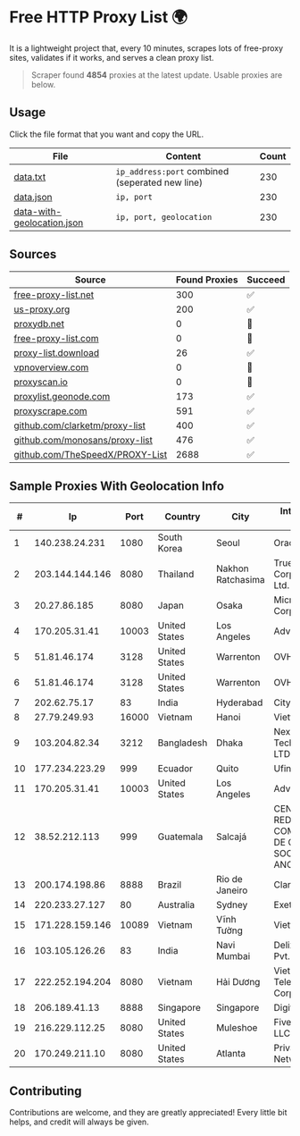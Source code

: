 
# Free HTTP Proxy List 🌍

It is a lightweight project that, every 10 minutes, scrapes lots of free-proxy sites, validates if it works, and serves a clean proxy list.


> Scraper found **4854** proxies at the latest update. Usable proxies are below.

## Usage

Click the file format that you want and copy the URL.


|File|Content|Count|
|----|-------|-----|
|[data.txt](https://raw.githubusercontent.com/themiralay/Proxy-List-World/master/data.txt)|`ip_address:port` combined (seperated new line)|230|
|[data.json](https://raw.githubusercontent.com/themiralay/Proxy-List-World/master/data.json)|`ip, port`|230|
|[data-with-geolocation.json](https://raw.githubusercontent.com/themiralay/Proxy-List-World/master/data-with-geolocation.json)|`ip, port, geolocation`|230|

## Sources

|Source|Found Proxies|Succeed|
|------|-------------|-------|
|[free-proxy-list.net](https://free-proxy-list.net)|300|✅|
|[us-proxy.org](https://www.us-proxy.org)|200|✅|
|[proxydb.net](http://proxydb.net)|0|🚫|
|[free-proxy-list.com](https://free-proxy-list.com/?page=&port=&type%5B%5D=http&type%5B%5D=https&up_time=0&search=Search)|0|🚫|
|[proxy-list.download](https://www.proxy-list.download/HTTP)|26|✅|
|[vpnoverview.com](https://vpnoverview.com/privacy/anonymous-browsing/free-proxy-servers)|0|🚫|
|[proxyscan.io](https://www.proxyscan.io)|0|🚫|
|[proxylist.geonode.com](https://proxylist.geonode.com/api/proxy-list?limit=300&page=1&sort_by=lastChecked&sort_type=desc&protocols=http,https)|173|✅|
|[proxyscrape.com](https://api.proxyscrape.com/v2/?request=displayproxies&protocol=http&timeout=10000&country=all&ssl=all&anonymity=all)|591|✅|
|[github.com/clarketm/proxy-list](https://raw.githubusercontent.com/clarketm/proxy-list/master/proxy-list-raw.txt)|400|✅|
|[github.com/monosans/proxy-list](https://raw.githubusercontent.com/monosans/proxy-list/main/proxies/http.txt)|476|✅|
|[github.com/TheSpeedX/PROXY-List](https://raw.githubusercontent.com/TheSpeedX/PROXY-List/master/http.txt)|2688|✅|


## Sample Proxies With Geolocation Info

|#|Ip|Port|Country|City|Internet Service Provider|
|-|--|----|-------|----|-------------------------|
|1|140.238.24.231|1080|South Korea|Seoul|Oracle Corporation|
|2|203.144.144.146|8080|Thailand|Nakhon Ratchasima|True Internet Corporation CO. Ltd.|
|3|20.27.86.185|8080|Japan|Osaka|Microsoft Corporation|
|4|170.205.31.41|10003|United States|Los Angeles|Advin Services LLC|
|5|51.81.46.174|3128|United States|Warrenton|OVH SAS|
|6|51.81.46.174|3128|United States|Warrenton|OVH SAS|
|7|202.62.75.17|83|India|Hyderabad|CityOnline Services|
|8|27.79.249.93|16000|Vietnam|Hanoi|Viettel Corporation|
|9|103.204.82.34|3212|Bangladesh|Dhaka|Nexdecade Technology Pvt. LTD|
|10|177.234.223.29|999|Ecuador|Quito|Ufinet Panama S.A.|
|11|170.205.31.41|10003|United States|Los Angeles|Advin Services LLC|
|12|38.52.212.113|999|Guatemala|Salcajá|CENTRAL DE REDES Y COMUNICACIONES DE GUATEMALA, SOCIEDAD ANONIMA|
|13|200.174.198.86|8888|Brazil|Rio de Janeiro|Claro S.A|
|14|220.233.27.127|80|Australia|Sydney|Exetel Pty Ltd|
|15|171.228.159.146|10089|Vietnam|Vĩnh Tường|Viettel Corporation|
|16|103.105.126.26|83|India|Navi Mumbai|Delix Net Solutions Pvt. Ltd|
|17|222.252.194.204|8080|Vietnam|Hải Dương|VietNam Post and Telecom Corporation|
|18|206.189.41.13|8888|Singapore|Singapore|DigitalOcean, LLC|
|19|216.229.112.25|8080|United States|Muleshoe|Five Area Systems, LLC|
|20|170.249.211.10|8080|United States|Atlanta|PrivateSystems Networks|



## Contributing

Contributions are welcome, and they are greatly appreciated! Every
little bit helps, and credit will always be given.

